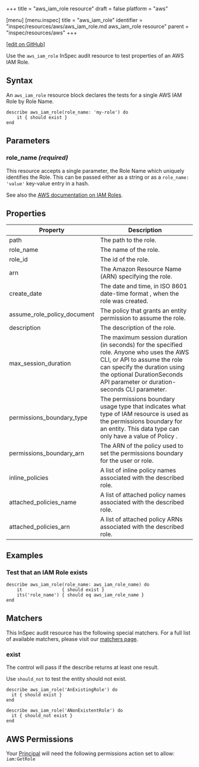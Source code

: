 +++
title = "aws_iam_role resource"
draft = false
platform = "aws"

[menu]
  [menu.inspec]
    title = "aws_iam_role"
    identifier = "inspec/resources/aws/aws_iam_role.md aws_iam_role resource"
    parent = "inspec/resources/aws"
+++

[\[edit on GitHub\]](https://github.com/inspec/inspec/blob/master/docs-chef-io/content/inspec/resources/aws_iam_role.md)

Use the `aws_iam_role` InSpec audit resource to test properties of an AWS IAM Role.

## Syntax

An `aws_iam_role` resource block declares the tests for a single AWS IAM Role by Role Name.

    describe aws_iam_role(role_name: 'my-role') do
        it { should exist }
    end

## Parameters

### role_name _(required)_

This resource accepts a single parameter, the Role Name which uniquely identifies the Role.
This can be passed either as a string or as a `role_name: 'value'` key-value entry in a hash.

See also the [AWS documentation on IAM Roles](https://docs.aws.amazon.com/IAM/latest/UserGuide/id_roles.html).

## Properties

| Property                    | Description                                                                                                                                                                                                                           |
| --------------------------- | ------------------------------------------------------------------------------------------------------------------------------------------------------------------------------------------------------------------------------------- |
| path                        | The path to the role.                                                                                                                                                                                                                 |
| role_name                   | The name of the role.                                                                                                                                                                                                                 |
| role_id                     | The id of the role.                                                                                                                                                                                                                   |
| arn                         | The Amazon Resource Name (ARN) specifying the role.                                                                                                                                                                                   |
| create_date                 | The date and time, in ISO 8601 date-time format , when the role was created.                                                                                                                                                          |
| assume_role_policy_document | The policy that grants an entity permission to assume the role.                                                                                                                                                                       |
| description                 | The description of the role.                                                                                                                                                                                                          |
| max_session_duration        | The maximum session duration (in seconds) for the specified role. Anyone who uses the AWS CLI, or API to assume the role can specify the duration using the optional DurationSeconds API parameter or duration-seconds CLI parameter. |
| permissions_boundary_type   | The permissions boundary usage type that indicates what type of IAM resource is used as the permissions boundary for an entity. This data type can only have a value of Policy .                                                      |
| permissions_boundary_arn    | The ARN of the policy used to set the permissions boundary for the user or role.                                                                                                                                                      |
| inline_policies             | A list of inline policy names associated with the described role.                                                                                                                                                                     |
| attached_policies_name      | A list of attached policy names associated with the described role.                                                                                                                                                                   |
| attached_policies_arn       | A list of attached policy ARNs associated with the described role.                                                                                                                                                                    |

## Examples

### Test that an IAM Role exists

    describe aws_iam_role(role_name: aws_iam_role_name) do
        it               { should exist }
        its('role_name') { should eq aws_iam_role_name }
    end

## Matchers

This InSpec audit resource has the following special matchers. For a full list of available matchers, please visit our [matchers page](/inspec/matchers/).

### exist

The control will pass if the describe returns at least one result.

Use `should_not` to test the entity should not exist.

    describe aws_iam_role('AnExistingRole') do
      it { should exist }
    end

    describe aws_iam_role('ANonExistentRole') do
      it { should_not exist }
    end

## AWS Permissions

Your [Principal](https://docs.aws.amazon.com/IAM/latest/UserGuide/intro-structure.html#intro-structure-principal) will need the following permissions action set to allow:
`iam:GetRole`
